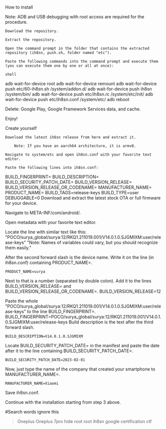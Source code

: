 How to install

Note: ADB and USB debugging with root access are required for the procedure.

    Download the repository.

    Extract the repository.

    Open the command prompt in the folder that contains the extracted repository (ih8sn, push.sh, folder named "etc").

    Paste the following commands into the command prompt and execute them (you can execute them one by one or all at once):

    shell

adb wait-for-device root
adb wait-for-device remount
adb wait-for-device push etc/60-ih8sn.sh /system/addon.d/
adb wait-for-device push ih8sn /system/bin/
adb wait-for-device push etc/ih8sn.rc /system/etc/init/
adb wait-for-device push etc/ih8sn.conf /system/etc/
adb reboot

Delete: Google Play, Google Framework Services data, and cache.

Enjoy!



Create yourself

    Download the latest ih8sn release from here and extract it.

        Note: If you have an aarch64 architecture, it is armv8.

    Navigate to system/etc and open ih8sn.conf with your favorite text editor.

    Paste the following lines into ih8sn.conf:
BUILD_FINGERPRINT=
BUILD_DESCRIPTION=
BUILD_SECURITY_PATCH_DATE=
BUILD_VERSION_RELEASE=
BUILD_VERSION_RELEASE_OR_CODENAME=
MANUFACTURER_NAME=
PRODUCT_NAME=
BUILD_TAGS=release-keys
BUILD_TYPE=user
DEBUGGABLE=0
Download and extract the latest stock OTA or full firmware for your device.

Navigate to META-INF/com/android/.

Open metadata with your favorite text editor.

Locate the line with similar text like this:
"POCO/surya_global/surya:12/RKQ1.211019.001/V14.0.1.0.SJGMIXM:user/release-keys"
"Note: Names of variables could vary, but you should recognize them easily."

After the second forward slash is the device name. Write it on the line (in ih8sn.conf) containing PRODUCT_NAME=.

    PRODUCT_NAME=surya

Next to that is a number (separated by double colon). Add it to the lines BUILD_VERSION_RELEASE= and BUILD_VERSION_RELEASE_OR_CODENAME=.
BUILD_VERSION_RELEASE=12

Paste the whole "POCO/surya_global/surya:12/RKQ1.211019.001/V14.0.1.0.SJGMIXM:user/release-keys" to the line BUILD_FINGERPRINT=.
BUILD_FINGERPRINT=POCO/surya_global/surya:12/RKQ1.211019.001/V14.0.1.0.SJGMIXM:user/release-keys
Build description is the text after the third forward slash.

    BUILD_DESCRIPTION=V14.0.1.0.SJGMIXM

Locate BUILD_SECURITY_PATCH_DATE= in the manifest and paste the date after it to the line containing BUILD_SECURITY_PATCH_DATE=.

    BUILD_SECURITY_PATCH_DATE=2023-02-01

Now, just type the name of the company that created your smartphone to MANUFACTURER_NAME=.

    MANUFACTURER_NAME=Xiaomi

Save ih8sn.conf.

Continue with the installation starting from step 3 above.

#Search words ignore this
>Oneplus Oneplus 7pro hide root root ih8sn google certification ctf 
